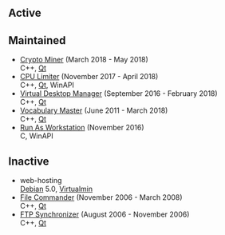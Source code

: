 ## Active
## Maintained
* [Crypto Miner](https://github.com/martin-kudlicka/crypto-miner) (March 2018 - May 2018)  
  C++, [Qt](https://www.qt.io/)
* [CPU Limiter](https://github.com/martin-kudlicka/cpu-limiter) (November 2017 - April 2018)  
  C++, [Qt](https://www.qt.io/), WinAPI
* [Virtual Desktop Manager](https://github.com/martin-kudlicka/virtual-desktop-manager) (September 2016 - February 2018)  
  C++, [Qt](https://www.qt.io/)
* [Vocabulary Master](https://github.com/martin-kudlicka/vocabulary-master) (June 2011 - March 2018)  
  C++, [Qt](https://www.qt.io/)
* [Run As Workstation](https://github.com/martin-kudlicka/run-as-workstation) (November 2016)  
  C, WinAPI
## Inactive
* web-hosting  
  [Debian](https://debian.org/) 5.0, [Virtualmin](https://virtualmin.com/)
* [File Commander](http://sourceforge.net/projects/filecommander/) (November 2006 - March 2008)  
  C++, [Qt](https://www.qt.io/)
* [FTP Synchronizer](http://sourceforge.net/projects/syn-ftp/) (August 2006 - November 2006)  
  C++, [Qt](https://www.qt.io/)
